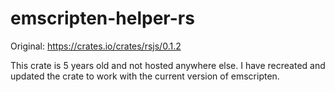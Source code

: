 # emscripten-helper-rs

Original: https://crates.io/crates/rsjs/0.1.2

This crate is 5 years old and not hosted anywhere else. I have recreated and updated the crate to work with the current version of emscripten.